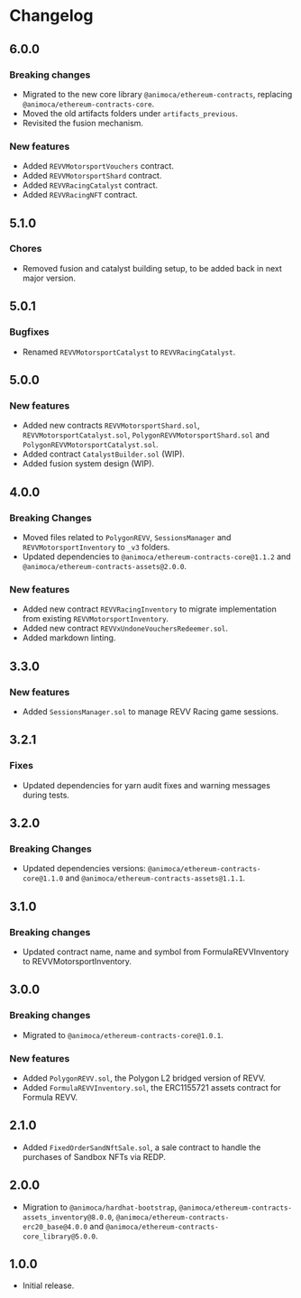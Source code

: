 # Changelog

## 6.0.0

### Breaking changes

- Migrated to the new core library `@animoca/ethereum-contracts`, replacing `@animoca/ethereum-contracts-core`.
- Moved the old artifacts folders under `artifacts_previous`.
- Revisited the fusion mechanism.

### New features

- Added `REVVMotorsportVouchers` contract.
- Added `REVVMotorsportShard` contract.
- Added `REVVRacingCatalyst` contract.
- Added `REVVRacingNFT` contract.

## 5.1.0

### Chores

- Removed fusion and catalyst building setup, to be added back in next major version.

## 5.0.1

### Bugfixes

- Renamed `REVVMotorsportCatalyst` to `REVVRacingCatalyst`.

## 5.0.0

### New features

- Added new contracts `REVVMotorsportShard.sol`, `REVVMotorsportCatalyst.sol`, `PolygonREVVMotorsportShard.sol` and `PolygonREVVMotorsportCatalyst.sol`.
- Added contract `CatalystBuilder.sol` (WIP).
- Added fusion system design (WIP).

## 4.0.0

### Breaking Changes

- Moved files related to `PolygonREVV`, `SessionsManager` and `REVVMotorsportInventory` to `_v3` folders.
- Updated dependencies to `@animoca/ethereum-contracts-core@1.1.2` and `@animoca/ethereum-contracts-assets@2.0.0`.

### New features

- Added new contract `REVVRacingInventory` to migrate implementation from existing `REVVMotorsportInventory`.
- Added new contract `REVVxUndoneVouchersRedeemer.sol`.
- Added markdown linting.

## 3.3.0

### New features

- Added `SessionsManager.sol` to manage REVV Racing game sessions.

## 3.2.1

### Fixes

- Updated dependencies for yarn audit fixes and warning messages during tests.

## 3.2.0

### Breaking Changes

- Updated dependencies versions: `@animoca/ethereum-contracts-core@1.1.0` and `@animoca/ethereum-contracts-assets@1.1.1`.

## 3.1.0

### Breaking changes

- Updated contract name, name and symbol from FormulaREVVInventory to REVVMotorsportInventory.

## 3.0.0

### Breaking changes

- Migrated to `@animoca/ethereum-contracts-core@1.0.1`.

### New features

- Added `PolygonREVV.sol`, the Polygon L2 bridged version of REVV.
- Added `FormulaREVVInventory.sol`, the ERC1155721 assets contract for Formula REVV.

## 2.1.0

- Added `FixedOrderSandNftSale.sol`, a sale contract to handle the purchases of Sandbox NFTs via REDP.

## 2.0.0

- Migration to `@animoca/hardhat-bootstrap`, `@animoca/ethereum-contracts-assets_inventory@8.0.0`, `@animoca/ethereum-contracts-erc20_base@4.0.0` and `@animoca/ethereum-contracts-core_library@5.0.0`.

## 1.0.0

- Initial release.
